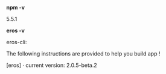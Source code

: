 **npm -v**

5.5.1

**eros -v**

eros-cli:

The following instructions are provided to help you build app !

[eros] · current version: 2.0.5-beta.2

